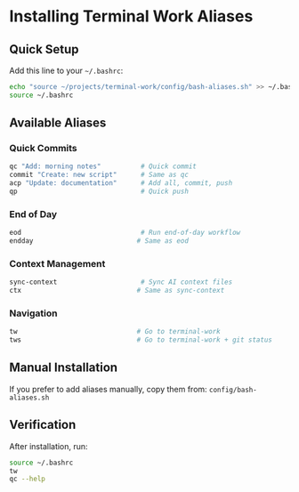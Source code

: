 # Installing Terminal Work Aliases

## Quick Setup

Add this line to your `~/.bashrc`:

```bash
echo "source ~/projects/terminal-work/config/bash-aliases.sh" >> ~/.bashrc
source ~/.bashrc
```

## Available Aliases

### Quick Commits
```bash
qc "Add: morning notes"          # Quick commit
commit "Create: new script"      # Same as qc
acp "Update: documentation"      # Add all, commit, push
qp                               # Quick push
```

### End of Day
```bash
eod                              # Run end-of-day workflow
endday                          # Same as eod
```

### Context Management
```bash
sync-context                     # Sync AI context files
ctx                             # Same as sync-context
```

### Navigation
```bash
tw                              # Go to terminal-work
tws                             # Go to terminal-work + git status
```

## Manual Installation

If you prefer to add aliases manually, copy them from:
`config/bash-aliases.sh`

## Verification

After installation, run:
```bash
source ~/.bashrc
tw
qc --help
```
